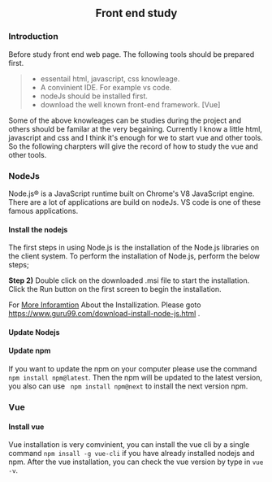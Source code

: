 ## <center> Front end study </center>

### Introduction
Before study front end web page. The following tools should be prepared first.

> * essentail html, javascript, css knowleage.
> * A convinient IDE. For example vs code.
> * nodeJs should be installed first.
> * download the well known front-end framework. [Vue]

Some of the above knowleages can be studies during the project and others should be familar at the very begaining. Currently I know a little html, javascript and css and I think it's enough for we to start vue and other tools. So the following charpters will give the record of how to study the vue and other tools.

### NodeJs
Node.js® is a JavaScript runtime built on Chrome's V8 JavaScript engine. There are a lot of applications are build on nodeJs. VS code is one of these famous applications.

#### Install the nodejs
The first steps in using Node.js is the installation of the Node.js libraries on the client system. To perform the installation of Node.js, perform the below steps;

**Step 2)** Double click on the downloaded .msi file to start the installation. Click the Run button on the first screen to begin the installation.

For [More Inforamtion](https://www.guru99.com/download-install-node-js.html) About the Installization. Please goto https://www.guru99.com/download-install-node-js.html .

#### Update Nodejs


#### Update npm
If you want to update the npm on your computer please use the command ```npm install npm@latest```. Then the npm will be updated to the latest version, you also can use ``` npm install npm@next``` to install the next version npm.

### Vue

#### Install vue
Vue installation is very comvinient, you can install the vue cli by a single command ```npm insall -g vue-cli``` if you have already installed nodejs and npm. After the vue installation, you can check the vue version by type in ```vue -v```. 


